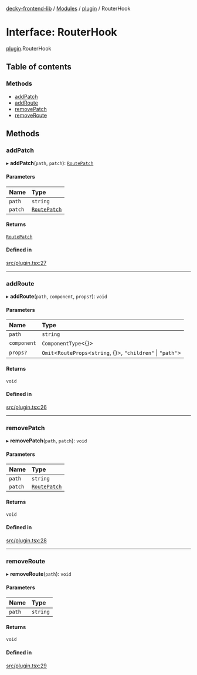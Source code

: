 [decky-frontend-lib](../README.md) / [Modules](../modules.md) / [plugin](../modules/plugin.md) / RouterHook

# Interface: RouterHook

[plugin](../modules/plugin.md).RouterHook

## Table of contents

### Methods

- [addPatch](plugin.RouterHook.md#addpatch)
- [addRoute](plugin.RouterHook.md#addroute)
- [removePatch](plugin.RouterHook.md#removepatch)
- [removeRoute](plugin.RouterHook.md#removeroute)

## Methods

### addPatch

▸ **addPatch**(`path`, `patch`): [`RoutePatch`](../modules/plugin._internal_.md#routepatch)

#### Parameters

| Name | Type |
| :------ | :------ |
| `path` | `string` |
| `patch` | [`RoutePatch`](../modules/plugin._internal_.md#routepatch) |

#### Returns

[`RoutePatch`](../modules/plugin._internal_.md#routepatch)

#### Defined in

[src/plugin.tsx:27](https://github.com/SteamDeckHomebrew/decky-frontend-lib/blob/33dd4e5/src/plugin.tsx#L27)

___

### addRoute

▸ **addRoute**(`path`, `component`, `props?`): `void`

#### Parameters

| Name | Type |
| :------ | :------ |
| `path` | `string` |
| `component` | `ComponentType`<{}\> |
| `props?` | `Omit`<`RouteProps`<`string`, {}\>, ``"children"`` \| ``"path"``\> |

#### Returns

`void`

#### Defined in

[src/plugin.tsx:26](https://github.com/SteamDeckHomebrew/decky-frontend-lib/blob/33dd4e5/src/plugin.tsx#L26)

___

### removePatch

▸ **removePatch**(`path`, `patch`): `void`

#### Parameters

| Name | Type |
| :------ | :------ |
| `path` | `string` |
| `patch` | [`RoutePatch`](../modules/plugin._internal_.md#routepatch) |

#### Returns

`void`

#### Defined in

[src/plugin.tsx:28](https://github.com/SteamDeckHomebrew/decky-frontend-lib/blob/33dd4e5/src/plugin.tsx#L28)

___

### removeRoute

▸ **removeRoute**(`path`): `void`

#### Parameters

| Name | Type |
| :------ | :------ |
| `path` | `string` |

#### Returns

`void`

#### Defined in

[src/plugin.tsx:29](https://github.com/SteamDeckHomebrew/decky-frontend-lib/blob/33dd4e5/src/plugin.tsx#L29)
